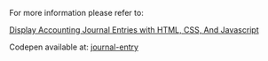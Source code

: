 For more information please refer to:

[Display Accounting Journal Entries with HTML, CSS, And Javascript](https://ianwaldron.com/article/44/display-accounting-journal-entries-with-html-css-and-javascript/)

Codepen available at: [journal-entry](https://codepen.io/Ian-Waldron/pen/ZENvLMz)